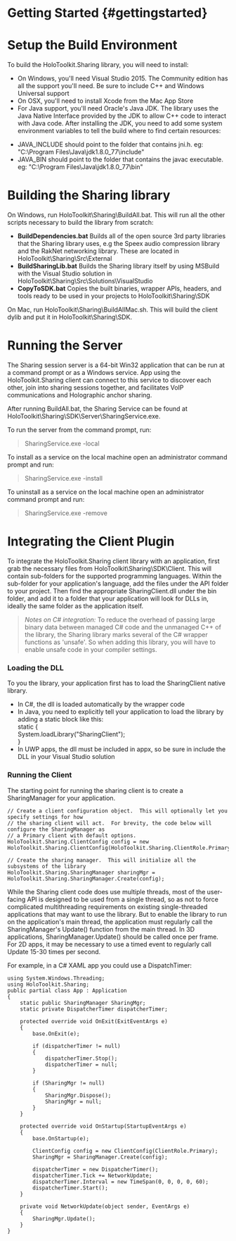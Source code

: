 Getting Started                        {#gettingstarted}
============
# Setup the Build Environment
To build the HoloToolkit.Sharing library, you will need to install:
* On Windows, you'll need Visual Studio 2015.  The Community edition has all the support you'll need.  Be sure to include C++ and Windows Universal support
* On OSX, you'll need to install Xcode from the Mac App Store
* For Java support, you'll need Oracle's Java JDK.  The library uses the Java Native Interface provided by the JDK to allow C++ code to interact with Java code.  After installing the JDK, you need to add some system environment variables to tell the build where to find certain resources:
 + JAVA_INCLUDE should point to the folder that contains jni.h.  eg: "C:\Program Files\Java\jdk1.8.0_77\include"
 + JAVA_BIN should point to the folder that contains the javac executable.  eg: "C:\Program Files\Java\jdk1.8.0_77\bin"

# Building the Sharing library
On Windows, run HoloToolkit\Sharing\BuildAll.bat.  This will run all the other scripts necessary to build the library from scratch:  
* **BuildDependencies.bat** Builds all of the open source 3rd party libraries that the Sharing library uses, e.g the Speex audio compression library and the RakNet networking library. These are located in HoloToolkit\Sharing\Src\External
* **BuildSharingLib.bat** Builds the Sharing library itself by using MSBuild with the Visual Studio solution in HoloToolkit\Sharing\Src\Solutions\VisualStudio
* **CopyToSDK.bat** Copies the built binaries, wrapper APIs, headers, and tools ready to be used in your projects to HoloToolkit\Sharing\SDK

On Mac, run HoloToolkit\Sharing\BuildAllMac.sh.  This will build the client dylib and put it in HoloToolkit\Sharing\SDK.

# Running the Server
The Sharing session server is a 64-bit Win32 application that can be run at a command prompt or as a Windows service.  App using the HoloToolkit.Sharing client can connect to this service to discover each other, join into sharing sessions together, and facilitates VoIP communications and Holographic anchor sharing.  

After running BuildAll.bat, the Sharing Service can be found at HoloToolkit\Sharing\SDK\Server\SharingService.exe.  

To run the server from the command prompt, run:
> SharingService.exe -local

To install as a service on the local machine open an administrator command prompt and run:
> SharingService.exe -install

To uninstall as a service on the local machine open an administrator command prompt and run:
> SharingService.exe -remove


# Integrating the Client Plugin
To integrate the HoloToolkit.Sharing client library with an application, first grab the necessary files from HoloToolkit\Sharing\SDK\Client.  This will contain sub-folders for the supported programming languages.  Within the sub-folder for your application's language, add the files under the API folder to your project.  Then find the appropriate SharingClient.dll under the bin folder, and add it to a folder that your application will look for DLLs in, ideally the same folder as the application itself.  

> _Notes on C# integration:_
> To reduce the overhead of passing large binary data between managed C# code and the unmanaged C++ of the library, the Sharing library marks several of the C# wrapper functions as 'unsafe'.  So when adding this library, you will have to enable unsafe code in your compiler settings.  

### Loading the DLL
To you the library, your application first has to load the SharingClient native library.
* In C#, the dll is loaded automatically by the wrapper code
* In Java, you need to explicitly tell your application to load the library by adding a static block like this:  
    static {  
        System.loadLibrary("SharingClient");  
    }
* In UWP apps, the dll must be included in appx, so be sure in include the DLL in your Visual Studio solution

### Running the Client
The starting point for running the sharing client is to create a SharingManager for your application.  

    // Create a client configuration object.  This will optionally let you specify settings for how 
    // the sharing client will act.  For brevity, the code below will configure the SharingManager as 
    // a Primary client with default options.  
    HoloToolkit.Sharing.ClientConfig config = new HoloToolkit.Sharing.ClientConfig(HoloToolkit.Sharing.ClientRole.Primary);

    // Create the sharing manager.  This will initialize all the subsystems of the library
    HoloToolkit.Sharing.SharingManager sharingMgr = HoloToolkit.Sharing.SharingManager.Create(config);

While the Sharing client code does use multiple threads, most of the user-facing API is designed to be used from a single thread, so as not to force complicated multithreading requirements on existing single-threaded applications that may want to use the library.  But to enable the library to run on the application's main thread, the application must regularly call the SharingManager's Update() function from the main thread.  In 3D applications, SharingManager.Update() should be called once per frame.  For 2D apps, it may be necessary to use a timed event to regularly call Update 15-30 times per second.  

For example, in a C# XAML app you could use a DispatchTimer:

    using System.Windows.Threading;
    using HoloToolkit.Sharing;
    public partial class App : Application
    {
        static public SharingManager SharingMgr;
        static private DispatcherTimer dispatcherTimer;

        protected override void OnExit(ExitEventArgs e)
        {
            base.OnExit(e);

            if (dispatcherTimer != null)
            {
                dispatcherTimer.Stop();
                dispatcherTimer = null;
            }

            if (SharingMgr != null)
            {
                SharingMgr.Dispose();
                SharingMgr = null;
            }
        }

        protected override void OnStartup(StartupEventArgs e)
        {
            base.OnStartup(e);

            ClientConfig config = new ClientConfig(ClientRole.Primary);
            SharingMgr = SharingManager.Create(config);

            dispatcherTimer = new DispatcherTimer();
            dispatcherTimer.Tick += NetworkUpdate;
            dispatcherTimer.Interval = new TimeSpan(0, 0, 0, 0, 60);
            dispatcherTimer.Start();
        }

        private void NetworkUpdate(object sender, EventArgs e)
        {
            SharingMgr.Update();
        }
    }
